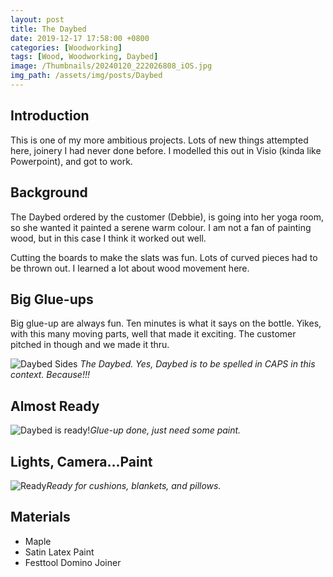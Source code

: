```yaml
---
layout: post
title: The Daybed
date: 2019-12-17 17:58:00 +0800
categories: [Woodworking]
tags: [Wood, Woodworking, Daybed]
image: /Thumbnails/20240120_222026808_iOS.jpg
img_path: /assets/img/posts/Daybed
---
```


## Introduction

This is one of my more ambitious projects. Lots of new things attempted here, joinery I had never done before.  I modelled this out in Visio (kinda like Powerpoint), and got to work.

## Background

The Daybed ordered by the customer (Debbie), is going into her yoga room, so she wanted it painted a serene warm colour.  I am not a fan of painting wood, but in this case I think it worked out well.

Cutting the boards to make the slats was fun.  Lots of curved pieces had to be thrown out.  I learned a lot about wood movement here.

## Big Glue-ups

Big glue-up are always fun.  Ten minutes is what it says on the bottle.  Yikes, with this many moving parts, well that made it exciting.  The customer pitched in though and we made it thru.

![Daybed Sides][Daybed Sides]
_The Daybed.  Yes, Daybed is to be spelled in CAPS in this context.  Because!!!_

## Almost Ready

![Daybed is ready!][Daybed Ready]_Glue-up done, just need some paint._

## Lights, Camera...Paint

![Ready][Daybed Uncovered]_Ready for cushions, blankets, and pillows._

## Materials

- Maple
- Satin Latex Paint
- Festtool Domino Joiner

[Daybed Sides]: 20191006_210910.jpg
[Daybed Uncovered]: 20191225_174206.jpg
[Daybed Ready]: 20191101_212037.jpg
